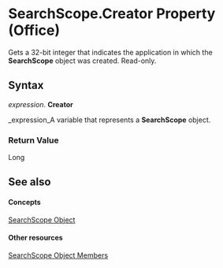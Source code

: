 
# SearchScope.Creator Property (Office)

Gets a 32-bit integer that indicates the application in which the  **SearchScope** object was created. Read-only.


## Syntax

 _expression_. **Creator**

 _expression_A variable that represents a  **SearchScope** object.


### Return Value

Long


## See also


#### Concepts


 [SearchScope Object](7faa5b49-6aa9-6682-165b-0d900fffd9ed.md)
#### Other resources


 [SearchScope Object Members](25ef5a3c-3179-7870-f28b-7700349a3ed4.md)

